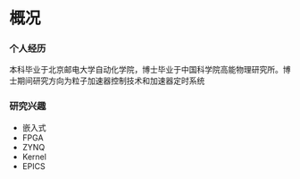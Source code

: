 # 概况


### 个人经历
本科毕业于北京邮电大学自动化学院，博士毕业于中国科学院高能物理研究所。博士期间研究方向为粒子加速器控制技术和加速器定时系统

### 研究兴趣
- 嵌入式
- FPGA
- ZYNQ
- Kernel 
- EPICS


